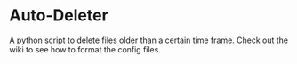 # Auto-Deleter
A python script to delete files older than a certain time frame.
Check out the wiki to see how to format the config files.
